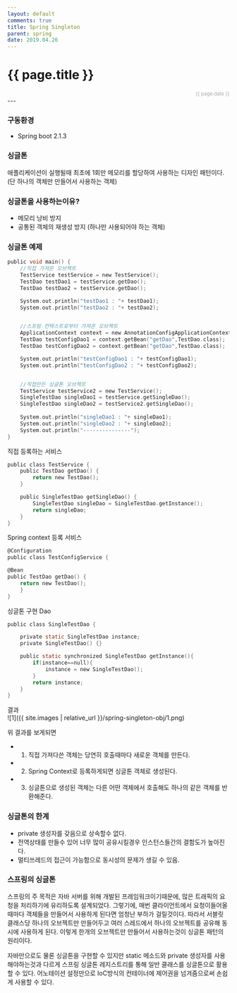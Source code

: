 ```yaml
---
layout: default
comments: true
title: Spring Singleton
parent: spring
date: 2019.04.26
---
```


<h1>{{ page.title }}</h1>  
<div style="text-align:right; font-size:11px; color:#aaa">{{ page.date }} </div>
---

### 구동환경
- Spring boot 2.1.3

### 싱글톤
애플리케이션이 실행될때 최초에 1회만 메모리를 할당하여 사용하는 디자인 패턴이다. (단 하나의 객체만 만들어서 사용하는 객체)  

### 싱글톤을 사용하는이유?
- 메모리 낭비 방지
- 공통된 객체의 재생성 방지 (하나만 사용되어야 하는 객체)

### 싱글톤  예제

```c
public void main() {
    //직접 가져온 오브젝트
    TestService testService = new TestService();
    TestDao testDao1 = testService.getDao();
    TestDao testDao2 = testService.getDao();

    System.out.println("testDao1 : "+ testDao1);
    System.out.println("testDao2 : "+ testDao2);


    //스프링 컨텍스트로부터 가져온 오브젝트
    ApplicationContext context = new AnnotationConfigApplicationContext(TestConfigService.class);
    TestDao testConfigDao1 = context.getBean("getDao",TestDao.class);
    TestDao testConfigDao2 = context.getBean("getDao",TestDao.class);

    System.out.println("testConfigDao1 : "+ testConfigDao1);
    System.out.println("testConfigDao2 : "+ testConfigDao2);


    //직접만든 싱글톤 오브젝트
    TestService testService2 = new TestService();
    SingleTestDao singleDao1 = testService.getSingleDao();
    SingleTestDao singleDao2 = testService2.getSingleDao();
    
    System.out.println("singleDao1 : "+ singleDao1);
    System.out.println("singleDao2 : "+ singleDao2);
    System.out.println("---------------");
}
```

직접 등록하는 서비스  
```c
public class TestService {
    public TestDao getDao() {
        return new TestDao();
    }

    public SingleTestDao getSingleDao() {
        SingleTestDao singleDao = SingleTestDao.getInstance();
        return singleDao;
    }
}

```

Spring context 등록 서비스
```c
@Configuration
public class TestConfigService {

@Bean
public TestDao getDao() {
    return new TestDao();
    }
}
```

싱글톤 구현 Dao
```c
public class SingleTestDao {

    private static SingleTestDao instance;
    private SingleTestDao() {}

    public static synchronized SingleTestDao getInstance(){
        if(instance==null){
            instance = new SingleTestDao();
        }
        return instance;
    }
}

```

결과  
![1]({{ site.images | relative_url }}/spring-singleton-obj/1.png)    
  
위 결과를 보게되면 
- 1. 직접 가져다쓴 객체는 당연히 호출때마다 새로운 객체를 만든다.
- 2. Spring Context로 등록하게되면 싱글톤 객체로 생성된다.
- 3. 싱글톤으로 생성된 객체는 다른 어떤 객체에서 호출해도 하나의 같은 객체를 반환해준다.  

### 싱글톤의 한계
- private 생성자를 갖음으로 상속할수 없다.
- 전역상태를 만들수 있어 너무 많이 공유시킬경우 인스턴스들간의 결함도가 높아진다. 
- 멀티쓰레드의 접근이 가능함으로 동시성의 문제가 생길 수 있음.

### 스프링의 싱글톤
스프링의 주 목적은 자바 서버를 위해 개발된 프레임워크이기때문에, 많은 트래픽의 요청을 처리하기에 유리하도록 설계되었다. 그렇기에, 매번 클라이언트에서 요청이들어올때마다 객체들을 만들어서 사용하게 된다면 엄청난 부하가 걸릴것이다. 따라서 서블릿 클래스당 하나의 오브젝트만 만들어두고 여러 스레드에서 하나의 오브젝트를 공유해 동시에 사용하게 된다. 이렇게 한개의 오브젝트만 만들어서 사용하는것이 싱글톤 패턴의 원리이다.   

자바만으로도 물론 싱글톤을 구현할 수 있지만 static 메소드와 private 생성자를 사용해야하는것과 다르게 스프링 싱글톤 레지스트리를 통해 일반 클래스를 싱글톤으로 활용 할 수 있다. 어노테이션 설정만으로 IoC방식의 컨테이너에 제어권을 넘겨줌으로써 손쉽게 사용할 수 있다.
